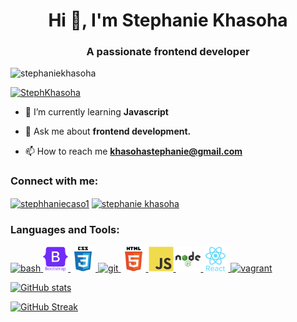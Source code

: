 <h1 align="center">Hi 👋, I'm Stephanie Khasoha</h1>
<h3 align="center">A passionate frontend developer</h3>

<p align="left"> <img src="https://komarev.com/ghpvc/?username=stephaniekhasoha&label=Profile%20views&color=0e75b6&style=flat" alt="stephaniekhasoha" /> </p>

<p align="left"> <a href="https://twitter.com/StephKhasoha" target="blank"><img src="https://img.shields.io/twitter/follow/StephKhasoha?logo=twitter&style=for-the-badge" alt="StephKhasoha" /></a> </p>

- 🌱 I’m currently learning **Javascript**

- 💬 Ask me about **frontend development.**

- 📫 How to reach me **khasohastephanie@gmail.com**

<h3 align="left">Connect with me:</h3>
<p align="left">
<a href="https://twitter.com/StephKhasoha" target="blank"><img align="center" src="https://raw.githubusercontent.com/rahuldkjain/github-profile-readme-generator/master/src/images/icons/Social/twitter.svg" alt="stephhaniecaso1" height="30" width="40" /></a>
<a href="https://linkedin.com/in/stephanie khasoha" target="blank"><img align="center" src="https://raw.githubusercontent.com/rahuldkjain/github-profile-readme-generator/master/src/images/icons/Social/linked-in-alt.svg" alt="stephanie khasoha" height="30" width="40" /></a>
</p>

<h3 align="left">Languages and Tools:</h3>
<p align="left"> <a href="https://www.gnu.org/software/bash/" target="_blank" rel="noreferrer"> <img src="https://www.vectorlogo.zone/logos/gnu_bash/gnu_bash-icon.svg" alt="bash" width="40" height="40"/> </a> <a href="https://getbootstrap.com" target="_blank" rel="noreferrer"> <img src="https://raw.githubusercontent.com/devicons/devicon/master/icons/bootstrap/bootstrap-plain-wordmark.svg" alt="bootstrap" width="40" height="40"/> </a> <a href="https://www.w3schools.com/css/" target="_blank" rel="noreferrer"> <img src="https://raw.githubusercontent.com/devicons/devicon/master/icons/css3/css3-original-wordmark.svg" alt="css3" width="40" height="40"/> </a> <a href="https://git-scm.com/" target="_blank" rel="noreferrer"> <img src="https://www.vectorlogo.zone/logos/git-scm/git-scm-icon.svg" alt="git" width="40" height="40"/> </a> <a href="https://www.w3.org/html/" target="_blank" rel="noreferrer"> <img src="https://raw.githubusercontent.com/devicons/devicon/master/icons/html5/html5-original-wordmark.svg" alt="html5" width="40" height="40"/> </a> <a href="https://developer.mozilla.org/en-US/docs/Web/JavaScript" target="_blank" rel="noreferrer"> <img src="https://raw.githubusercontent.com/devicons/devicon/master/icons/javascript/javascript-original.svg" alt="javascript" width="40" height="40"/> </a> <a href="https://nodejs.org" target="_blank" rel="noreferrer"> <img src="https://raw.githubusercontent.com/devicons/devicon/master/icons/nodejs/nodejs-original-wordmark.svg" alt="nodejs" width="40" height="40"/> </a> <a href="https://reactjs.org/" target="_blank" rel="noreferrer"> <img src="https://raw.githubusercontent.com/devicons/devicon/master/icons/react/react-original-wordmark.svg" alt="react" width="40" height="40"/> </a> <a href="https://www.vagrantup.com/" target="_blank" rel="noreferrer"> <img src="https://www.vectorlogo.zone/logos/vagrantup/vagrantup-icon.svg" alt="vagrant" width="40" height="40"/> </a> </p>


[![GitHub stats](https://github-readme-stats.vercel.app/api?username=Stephaniekhasoha&theme=great-gatsby&hide_border=true)](https://github.com/Stephaniekhasoha/github-readme-stats)

[![GitHub Streak](http://github-readme-streak-stats.herokuapp.com?user=Stephaniekhasoha&theme=great-gatsby&hide_border=true)](https://git.io/streak-stats)
